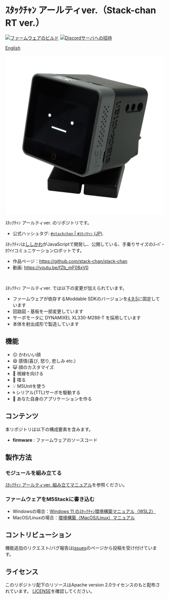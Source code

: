 # ｽﾀｯｸﾁｬﾝ アールティver.（Stack-chan RT ver.）

[![ファームウェアのビルド](https://github.com/meganetaaan/stack-chan/actions/workflows/build.yml/badge.svg)](https://github.com/meganetaaan/stack-chan/actions/workflows/build.yml)
[![Discordサーバへの招待](https://dcbadge.vercel.app/api/server/eGhd9adnBm)](https://discord.gg/eGhd9adnBm)

[English](./README.md)

![stackchan](./docs/images/stack-chan_main_2400x2400_350dpi_rgb.jpg)

ｽﾀｯｸﾁｬﾝ アールティver. のリポジトリです。

* 公式ハッシュタグ: [`#stackchan` | `#ｽﾀｯｸﾁｬﾝ` (JP)](https://twitter.com/search?q=%23stackchan%20OR%20%23%EF%BD%BD%EF%BE%80%EF%BD%AF%EF%BD%B8%EF%BE%81%EF%BD%AC%EF%BE%9D).


ｽﾀｯｸﾁｬﾝは[ししかわ](https://twitter.com/stack_chan)がJavaScriptで開発し、公開している、手乗りサイズのｽｰﾊﾟｰｶﾜｲｲコミュニケーションロボットです。
* 作品ページ：https://github.com/stack-chan/stack-chan
* 動画: https://youtu.be/fZb_mF08xV0

<br>

ｽﾀｯｸﾁｬﾝ アールティver. では以下の変更が加えられています。

* ファームウェアが依存するModdable SDKのバージョンを[4.9.5](https://github.com/Moddable-OpenSource/moddable/releases/tag/4.9.5)に固定しています
* 回路図・基板を一部変更しています
* サーボモータに DYNAMIXEL XL330-M288-T を採用しています
* 本体を射出成形で製造しています



## 機能

* :neutral_face:     かわいい顔
* :smile:            感情(喜び, 怒り, 悲しみ etc.)
* :smiley_cat:       顔のカスタマイズ
* :eyes:             視線を向ける
* :speech_balloon:   喋る
* :bulb:             M5Unitを使う
* :cyclone:          シリアル(TTL)サーボを駆動する
* :game_die:         あなた自身のアプリケーションを作る

## コンテンツ

本リポジトリは以下の構成要素を含みます。

* __firmware__ : ファームウェアのソースコード

## 製作方法

### モジュールを組み立てる

[ｽﾀｯｸﾁｬﾝ アールティver. 組み立てマニュアル](docs/assembly_ja.md)を参照ください。

### ファームウェアをM5Stackに書き込む

* Windowsの場合：[Windows 11 のｽﾀｯｸﾁｬﾝ環境構築マニュアル（WSL2）](firmware/docs/getting-started-wsl2_ja.md)
* MacOS/Linuxの場合：[環境構築（MacOS/Linux）マニュアル](./firmware/docs/getting-started_ja.md)

## コントリビューション

機能追加のリクエスト/バグ報告は[issues](https://github.com/rt-net/stack-chan/issues)のページから投稿を受け付けています。

## ライセンス

このリポジトリ配下のリソースはApache version 2.0ライセンスのもと配布されています。
[LICENSE](./LICENSE)を確認してください。

